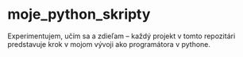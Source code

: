 # moje_python_skripty
Experimentujem, učím sa a zdieľam – každý projekt v tomto repozitári predstavuje krok v mojom vývoji ako programátora v pythone.
